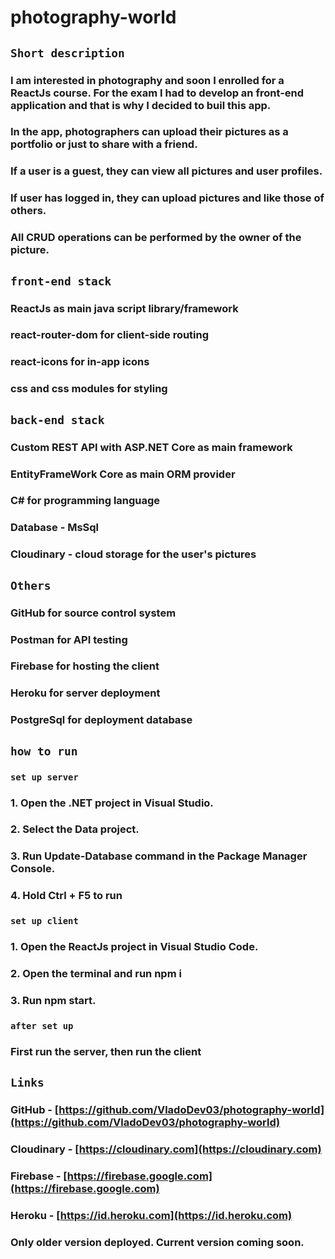 # photography-world

## `Short description`
### I am interested in photography and soon I enrolled for a ReactJs course. For the exam I had to develop an front-end application and that is why I decided to buil this app.
### In the app, photographers can upload their pictures as a portfolio or just to share with a friend.
### If a user is a guest, they can view all pictures and user profiles.
### If user has logged in, they can upload pictures and like those of others.
### All CRUD operations can be performed by the owner of the picture.
## `front-end stack`
### ReactJs as main java script library/framework
### react-router-dom for client-side routing
### react-icons for in-app icons
### css and css modules for styling
## `back-end stack`
### Custom REST API with ASP.NET Core as main framework
### EntityFrameWork Core as main ORM provider
### C# for programming language
### Database - MsSql
### Cloudinary - cloud storage for the user's pictures
## `Others`
### GitHub for source control system
### Postman for API testing
### Firebase for hosting the client
### Heroku for server deployment
### PostgreSql for deployment database
## `how to run`
### `set up server`
### 1. Open the .NET project in Visual Studio.
### 2. Select the Data project.
### 3. Run Update-Database command in the Package Manager Console.
### 4. Hold Ctrl + F5 to run
### `set up client`
### 1. Open the ReactJs project in Visual Studio Code.
### 2. Open the terminal and run npm i
### 3. Run npm start.
### `after set up`
### First run the server, then run the client
## `Links`
### GitHub - [https://github.com/VladoDev03/photography-world](https://github.com/VladoDev03/photography-world)
### Cloudinary - [https://cloudinary.com](https://cloudinary.com)
### Firebase - [https://firebase.google.com](https://firebase.google.com)
### Heroku - [https://id.heroku.com](https://id.heroku.com)
### Only older version deployed. Current version coming soon.